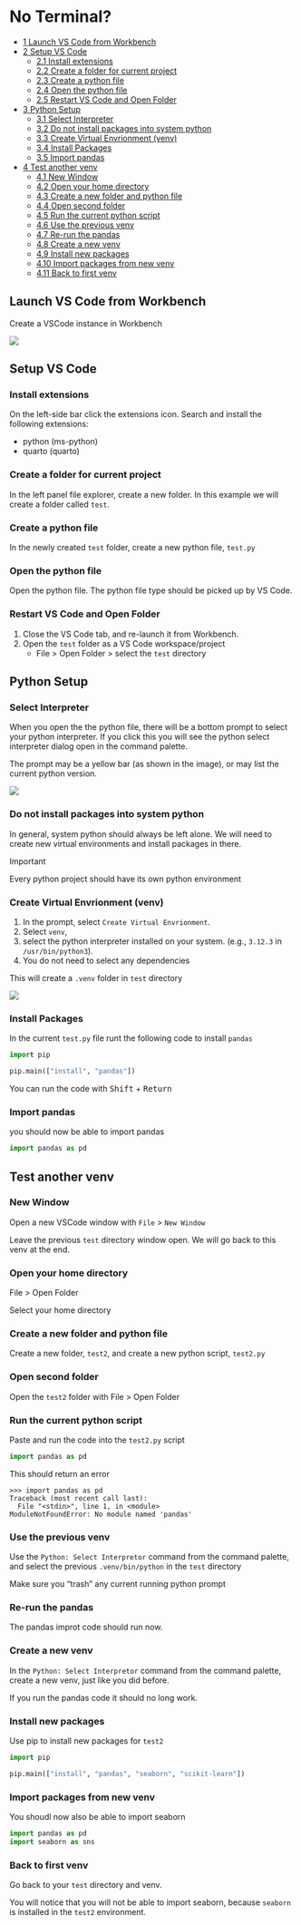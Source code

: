 # No Terminal?


- [<span class="toc-section-number">1</span> Launch VS Code from
  Workbench](#launch-vs-code-from-workbench)
- [<span class="toc-section-number">2</span> Setup VS
  Code](#setup-vs-code)
  - [<span class="toc-section-number">2.1</span> Install
    extensions](#install-extensions)
  - [<span class="toc-section-number">2.2</span> Create a folder for
    current project](#create-a-folder-for-current-project)
  - [<span class="toc-section-number">2.3</span> Create a python
    file](#create-a-python-file)
  - [<span class="toc-section-number">2.4</span> Open the python
    file](#open-the-python-file)
  - [<span class="toc-section-number">2.5</span> Restart VS Code and
    Open Folder](#restart-vs-code-and-open-folder)
- [<span class="toc-section-number">3</span> Python
  Setup](#python-setup)
  - [<span class="toc-section-number">3.1</span> Select
    Interpreter](#select-interpreter)
  - [<span class="toc-section-number">3.2</span> Do not install packages
    into system python](#do-not-install-packages-into-system-python)
  - [<span class="toc-section-number">3.3</span> Create Virtual
    Envrionment (venv)](#create-virtual-envrionment-venv)
  - [<span class="toc-section-number">3.4</span> Install
    Packages](#install-packages)
  - [<span class="toc-section-number">3.5</span> Import
    pandas](#import-pandas)
- [<span class="toc-section-number">4</span> Test another
  venv](#test-another-venv)
  - [<span class="toc-section-number">4.1</span> New
    Window](#new-window)
  - [<span class="toc-section-number">4.2</span> Open your home
    directory](#open-your-home-directory)
  - [<span class="toc-section-number">4.3</span> Create a new folder and
    python file](#create-a-new-folder-and-python-file)
  - [<span class="toc-section-number">4.4</span> Open second
    folder](#open-second-folder)
  - [<span class="toc-section-number">4.5</span> Run the current python
    script](#run-the-current-python-script)
  - [<span class="toc-section-number">4.6</span> Use the previous
    venv](#use-the-previous-venv)
  - [<span class="toc-section-number">4.7</span> Re-run the
    pandas](#re-run-the-pandas)
  - [<span class="toc-section-number">4.8</span> Create a new
    venv](#create-a-new-venv)
  - [<span class="toc-section-number">4.9</span> Install new
    packages](#install-new-packages)
  - [<span class="toc-section-number">4.10</span> Import packages from
    new venv](#import-packages-from-new-venv)
  - [<span class="toc-section-number">4.11</span> Back to first
    venv](#back-to-first-venv)

## Launch VS Code from Workbench

Create a VSCode instance in Workbench

![](img/workbench-create_vscode.png)

## Setup VS Code

### Install extensions

On the left-side bar click the extensions icon. Search and install the
following extensions:

- python (ms-python)
- quarto (quarto)

### Create a folder for current project

In the left panel file explorer, create a new folder. In this example we
will create a folder called `test`.

### Create a python file

In the newly created `test` folder, create a new python file, `test.py`

### Open the python file

Open the python file. The python file type should be picked up by VS
Code.

### Restart VS Code and Open Folder

1.  Close the VS Code tab, and re-launch it from Workbench.
2.  Open the `test` folder as a VS Code workspace/project
    - File \> Open Folder \> select the `test` directory

## Python Setup

### Select Interpreter

When you open the the python file, there will be a bottom prompt to
select your python interpreter. If you click this you will see the
python select interpreter dialog open in the command palette.

The prompt may be a yellow bar (as shown in the image), or may list the
current python version.

![](../img/python-select-interpretor.png)

### Do not install packages into system python

In general, system python should always be left alone. We will need to
create new virtual environments and install packages in there.

> [!IMPORTANT]
>
> Every python project should have its own python environment

### Create Virtual Envrionment (venv)

1.  In the prompt, select `Create Virtual Envrionment`.
2.  Select `venv`,
3.  select the python interpreter installed on your system. (e.g.,
    `3.12.3` in `/usr/bin/python3`).
4.  You do not need to select any dependencies

This will create a `.venv` folder in `test` directory

![](../img/python-venv.png)

### Install Packages

In the current `test.py` file runt the following code to install
`pandas`

``` python
import pip

pip.main(["install", "pandas"])
```

You can run the code with <kbd>Shift</kbd> + <kbd>Return</kbd>

### Import pandas

you should now be able to import pandas

``` python
import pandas as pd
```

## Test another venv

### New Window

Open a new VSCode window with `File` \> `New Window`

Leave the previous `test` directory window open. We will go back to this
venv at the end.

### Open your home directory

File \> Open Folder

Select your home directory

### Create a new folder and python file

Create a new folder, `test2`, and create a new python script, `test2.py`

### Open second folder

Open the `test2` folder with File \> Open Folder

### Run the current python script

Paste and run the code into the `test2.py` script

``` python
import pandas as pd
```

This should return an error

    >>> import pandas as pd
    Traceback (most recent call last):
      File "<stdin>", line 1, in <module>
    ModuleNotFoundError: No module named 'pandas'

### Use the previous venv

Use the `Python: Select Interpretor` command from the command palette,
and select the previous `.venv/bin/python` in the `test` directory

Make sure you “trash” any current running python prompt

### Re-run the pandas

The pandas improt code should run now.

### Create a new venv

In the `Python: Select Interpretor` command from the command palette,
create a new venv, just like you did before.

If you run the pandas code it should no long work.

### Install new packages

Use pip to install new packages for `test2`

``` python
import pip

pip.main(["install", "pandas", "seaborn", "scikit-learn"])
```

### Import packages from new venv

You shoudl now also be able to import seaborn

``` python
import pandas as pd
import seaborn as sns
```

### Back to first venv

Go back to your `test` directory and venv.

You will notice that you will not be able to import seaborn, because
`seaborn` is installed in the `test2` environment.
